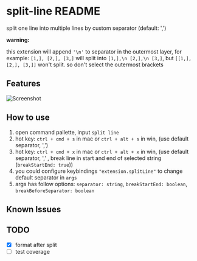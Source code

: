 # split-line README

split one line into multiple lines by custom separator (default: ',')

**warning:** 

this extension will append `'\n'` to separator in the outermost layer,
for example: `[1,], [2,], [3,]` will split into `[1,],\n [2,],\n [3,]`,
but `[[1,], [2,], [3,]]` won't split. 
so don't select the outermost brackets

## Features

![Screenshot](images/split-line-intro.gif "split line")

## How to use

1. open command pallette, input `split line`
2. hot key: `ctrl + cmd + s` in mac or `ctrl + alt + s` in win, (use default separator, ',')
3. hot key: `ctrl + cmd + x` in mac or `ctrl + alt + x` in win, (use default separator, ',' , break line in start and end of selected string (`breakStartEnd: true`))
4. you could configure keybindings `"extension.splitLine"` to change default separator in `args`
5. args has follow options: `separator: string`, `breakStartEnd: boolean`, `breakBeforeSeparator: boolean` 

## Known Issues


## TODO

- [x] format after split
- [ ] test coverage
